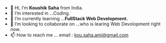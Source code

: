 - 👋 Hi, I’m **Koushik Saha** from India.
- 👀 I’m interested in ...Coding.
- 🌱 I’m currently learning ...**FullStack Web Development.**
- 💞️ I’m looking to collaborate on ...who is learing Web Devolopment right now.
- 📫 How to reach me ... email : kou.saha.ami@gmail.com

<!---
Koushik099/Koushik099 is a ✨ special ✨ repository because its `README.md` (this file) appears on your GitHub profile.
You can click the Preview link to take a look at your changes.
--->
